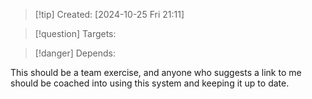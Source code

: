 
>[!tip] Created: [2024-10-25 Fri 21:11]

>[!question] Targets: 

>[!danger] Depends: 

This should be a team exercise, and anyone who suggests a link to me should be coached into using this system and keeping it up to date.